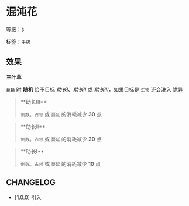 # 混沌花

等级：`3`

标签：`手牌`

## 效果

**三叶草**

`蔓延` 时 **随机** 给予目标 *助长I*、*助长II* 或 *助长III*，如果目标是 `生物` 还会洗入 [诡异](../卡牌组/诡异.md)

<blockquote>
**助长III**

`倒数`。`占领` 或 `蔓延` 的消耗减少 **30** 点

</blockquote>

<blockquote>
**助长II**

`倒数`。`占领` 或 `蔓延` 的消耗减少 **20** 点
</blockquote>

<blockquote>
**助长I**

`倒数`。`占领` 或 `蔓延` 的消耗减少 **10** 点
</blockquote>



## CHANGELOG

- [1.0.0] 引入
